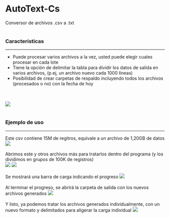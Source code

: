 # AutoText-Cs
Conversor de archivos .csv a .txt
<br><br>
### Características
___
<ul>
  <li>Puede procesar varios archivos a la vez, usted puede elegir cuales procesar en cada lote</li>
  <li>Tiene la opción de delimitar la tabla para dividir los datos de salida en varios archivos, (p.ej, un archivo nuevo cada 1000 líneas)</li>
  <li>Posibilidad de crear carpetas de respaldo incluyendo todos los archivos (procesados o no) con la fecha de hoy</li>
</ul>
<br><br>
<img src="https://user-images.githubusercontent.com/76432050/180806692-e95da771-a04b-41cf-a61a-0485f1a70b85.png"/>
<br><br>

### Ejemplo de uso
___

<p>
Este csv contiene 15M de regitros, equivale a un archivo de 1,20GB de datos
<img src="https://user-images.githubusercontent.com/76432050/180826856-4069bce9-bbfc-40af-94cd-b352f859f0c3.png"/>
<br><br>
Abrimos este y otros archivos más para tratarlos dentro del programa (y los dividimos en grupos de 100K de registros)
<br>
<img src="https://user-images.githubusercontent.com/76432050/180828106-e33ecd8f-bad4-4bf5-9b91-0d30a4c72a3d.png"/>
<img src="https://user-images.githubusercontent.com/76432050/180828621-cc57b4a3-b74d-49c5-8a2e-fe2afcba4610.png"/>
<br><br>
Se mostrará una barra de carga indicando el progreso
<img src="https://user-images.githubusercontent.com/76432050/180830251-0c4efac1-45f1-4322-8eb8-d664d2e1bbeb.png"/>
<br><br>
Al terminar el progreso, se abrirá la carpeta de salida con los nuevos archivos generados
<img src="https://user-images.githubusercontent.com/76432050/180830741-ad584fe4-05ff-48e5-b814-efbe14da7e20.png"/>
<br><br>
Y listo, ya podemos tratar los archivos generados individualmente, con un nuevo formato y delimitados para aligerar la carga individual
<img src="https://user-images.githubusercontent.com/76432050/180831196-62386c2b-e185-4731-9287-2e9e65115fdb.png"/>
</p>


